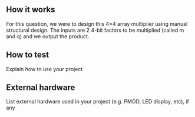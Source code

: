 <!---

This file is used to generate your project datasheet. Please fill in the information below and delete any unused
sections.

You can also include images in this folder and reference them in the markdown. Each image must be less than
512 kb in size, and the combined size of all images must be less than 1 MB.
-->

## How it works

For this question, we were to design this 4×4 array multiplier using manual structural design. The inputs are 2 4-bit factors to be multiplied (called m and q) and we output the product.

## How to test

Explain how to use your project

## External hardware

List external hardware used in your project (e.g. PMOD, LED display, etc), if any
